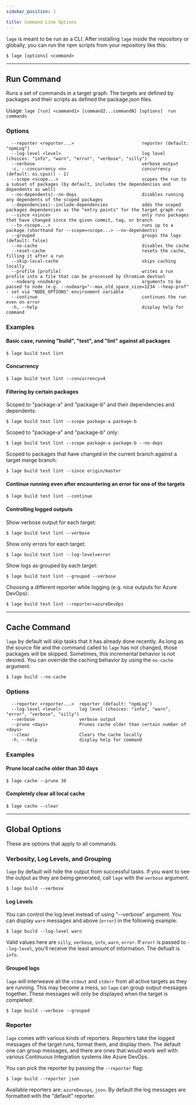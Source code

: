 ```yaml
---
sidebar_position: 1

title: Command Line Options
---
```


`lage` is meant to be run as a CLI. After installing `lage` inside the repository or globally, you can run the npm scripts from your repository like this:


``` 
$ lage [options] <command>
```

---
## Run Command

Runs a set of commands in a target graph. The targets are defined by packages and their scripts as defined the package.json files.

Usage: `lage [run] <command1> [command2...commandN] [options]  run commands`

### Options

```
  --reporter <reporter...>                          reporter (default: "npmLog")
  --log-level <level>                               log level (choices: "info", "warn", "error", "verbose", "silly")
  --verbose                                         verbose output
  -c, --concurrency <n>                             concurrency (default: os.cpus() - 1)
  --scope <scope...>                                scopes the run to a subset of packages (by default, includes the dependencies and dependents as well)
  --no-dependents|--no-deps                         disables running any dependents of the scoped packages
  --dependencies|--include-dependencies             adds the scoped packages dependencies as the "entry points" for the target graph run
  --since <since>                                   only runs packages that have changed since the given commit, tag, or branch
  --to <scope...>                                   runs up to a package (shorthand for --scope=<scope...> --no-dependents)
  --grouped                                         groups the logs (default: false)
  --no-cache                                        disables the cache
  --reset-cache                                     resets the cache, filling it after a run
  --skip-local-cache                                skips caching locally
  --profile [profile]                               writes a run profile into a file that can be processed by Chromium devtool
  --nodearg <nodeArg>                               arguments to be passed to node (e.g. --nodearg="--max_old_space_size=1234 --heap-prof" - set via "NODE_OPTIONS" environment variable
  --continue                                        continues the run even on error
  -h, --help                                        display help for command
```

### Examples

#### Basic case, running "build", "test", and "lint" against all packages

    $ lage build test lint

#### Concurrency
  
    $ lage build test lint --concurrency=4

#### Filtering by certain packages

Scoped to "package-a" and "package-b" and their dependencies and dependents:

    $ lage build test lint --scope package-a package-b

Scoped to "package-a" and "package-b" only:

    $ lage build test lint --scope package-a package-b --no-deps

Scoped to packages that have changed in the current branch against a target merge branch:

    $ lage build test lint --since origin/master

#### Continue running even after encountering an error for one of the targets

    $ lage build test lint --continue

#### Controlling logged outputs

Show verbose output for each target:

    $ lage build test lint --verbose

Show only errors for each target:

    $ lage build test lint --log-level=error

Show logs as grouped by each target:

    $ lage build test lint --grouped --verbose

Choosing a different reporter while logging (e.g. nice outputs for Azure DevOps):

    $ lage build test lint --reporter=azureDevOps

---
## Cache Command

`lage` by default will skip tasks that it has already done recently. As long as the source file and the command called to `lage` has not changed, those packages will be skipped. Sometimes, this incremental behavior is not desired. You can override the caching behavior by using the `no-cache` argument.

```
$ lage build --no-cache
```
### Options

```
  --reporter <reporter...>  reporter (default: "npmLog")
  --log-level <level>       log level (choices: "info", "warn", "error", "verbose", "silly")
  --verbose                 verbose output
  --prune <days>            Prunes cache older than certain number of <days>
  --clear                   Clears the cache locally
  -h, --help                display help for command
```

### Examples

#### Prune local cache older than 30 days

```
$ lage cache --prune 30
```

#### Completely clear all local cache

```
$ lage cache --clear
```

---
## Global Options

These are options that apply to all commands.

### Verbosity, Log Levels, and Grouping

`lage` by default will hide the output from successful tasks. If you want to see the output as they are being generated, call `lage` with the `verbose` argument.

```
$ lage build --verbose
```

#### Log Levels

You can control the log level instead of using "--verbose" argument. You can display `warn` messages and above (`error`) in the following example:

```
$ lage build --log-level warn
```

Valid values here are `silly`, `verbose`, `info`, `warn`, `error`. If `erorr` is passed to `--log-level`, you'll receive the least amount of information. The defualt is `info`.

#### Grouped logs

`lage` will interweave all the `stdout` and `stderr` from all active targets as they are running. This may become a mess, so `lage` can group output messages together. These messages will only be displayed when the target is completed:

```
$ lage build --verbose --grouped
```

### Reporter

`lage` comes with various kinds of reporters. Reporters take the logged messages of the target runs, format them, and display them. The default one can group messages, and there are ones that would work well with various Continuous Integration systems like Azure DevOps. 

You can pick the reporter by passing the `--reporter` flag:

```
$ lage build --reporter json
```

Available reporters are: `azureDevops`, `json`. By default the log messages are formatted with the "default" reporter.

